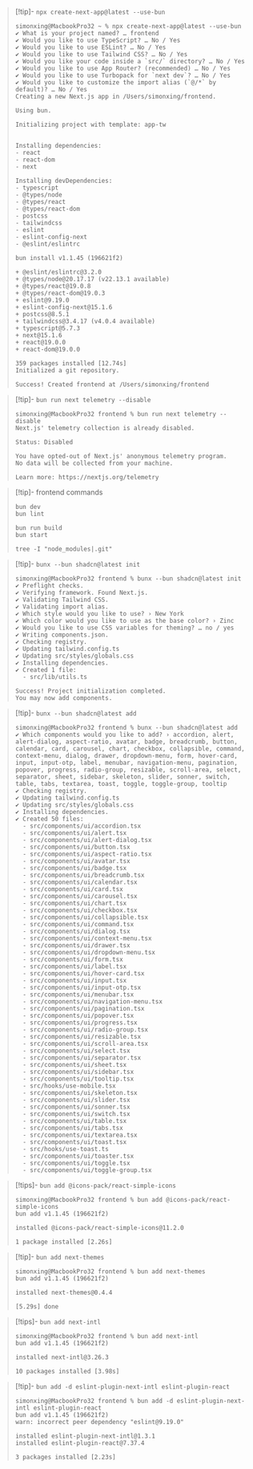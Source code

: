 > [!tip]- `npx create-next-app@latest --use-bun`
> ```
> simonxing@MacbookPro32 ~ % npx create-next-app@latest --use-bun
> ✔ What is your project named? … frontend
> ✔ Would you like to use TypeScript? … No / Yes
> ✔ Would you like to use ESLint? … No / Yes
> ✔ Would you like to use Tailwind CSS? … No / Yes
> ✔ Would you like your code inside a `src/` directory? … No / Yes
> ✔ Would you like to use App Router? (recommended) … No / Yes
> ✔ Would you like to use Turbopack for `next dev`? … No / Yes
> ✔ Would you like to customize the import alias (`@/*` by default)? … No / Yes
> Creating a new Next.js app in /Users/simonxing/frontend.
> 
> Using bun.
> 
> Initializing project with template: app-tw
> 
> 
> Installing dependencies:
> - react
> - react-dom
> - next
> 
> Installing devDependencies:
> - typescript
> - @types/node
> - @types/react
> - @types/react-dom
> - postcss
> - tailwindcss
> - eslint
> - eslint-config-next
> - @eslint/eslintrc
> 
> bun install v1.1.45 (196621f2)
> 
> + @eslint/eslintrc@3.2.0
> + @types/node@20.17.17 (v22.13.1 available)
> + @types/react@19.0.8
> + @types/react-dom@19.0.3
> + eslint@9.19.0
> + eslint-config-next@15.1.6
> + postcss@8.5.1
> + tailwindcss@3.4.17 (v4.0.4 available)
> + typescript@5.7.3
> + next@15.1.6
> + react@19.0.0
> + react-dom@19.0.0
> 
> 359 packages installed [12.74s]
> Initialized a git repository.
> 
> Success! Created frontend at /Users/simonxing/frontend
> ```


> [!tip]- `bun run next telemetry --disable`
> ```
> simonxing@MacbookPro32 frontend % bun run next telemetry --disable
> Next.js' telemetry collection is already disabled.
> 
> Status: Disabled
> 
> You have opted-out of Next.js' anonymous telemetry program.
> No data will be collected from your machine.
> 
> Learn more: https://nextjs.org/telemetry
> ```

> [!tip]- frontend commands
> ```
> bun dev
> bun lint
> 
> bun run build
> bun start
>
>tree -I "node_modules|.git"
> ```

> [!tip]- `bunx --bun shadcn@latest init`
> ```
> simonxing@MacbookPro32 frontend % bunx --bun shadcn@latest init
> ✔ Preflight checks.
> ✔ Verifying framework. Found Next.js.
> ✔ Validating Tailwind CSS.
> ✔ Validating import alias.
> ✔ Which style would you like to use? › New York
> ✔ Which color would you like to use as the base color? › Zinc
> ✔ Would you like to use CSS variables for theming? … no / yes
> ✔ Writing components.json.
> ✔ Checking registry.
> ✔ Updating tailwind.config.ts
> ✔ Updating src/styles/globals.css
> ✔ Installing dependencies.
> ✔ Created 1 file:
>   - src/lib/utils.ts
> 
> Success! Project initialization completed.
> You may now add components.
> ```

> [!tip]- `bunx --bun shadcn@latest add`
> ```
> simonxing@MacbookPro32 frontend % bunx --bun shadcn@latest add
> ✔ Which components would you like to add? › accordion, alert, alert-dialog, aspect-ratio, avatar, badge, breadcrumb, button, calendar, card, carousel, chart, checkbox, collapsible, command, context-menu, dialog, drawer, dropdown-menu, form, hover-card, input, input-otp, label, menubar, navigation-menu, pagination, popover, progress, radio-group, resizable, scroll-area, select, separator, sheet, sidebar, skeleton, slider, sonner, switch, table, tabs, textarea, toast, toggle, toggle-group, tooltip
> ✔ Checking registry.
> ✔ Updating tailwind.config.ts
> ✔ Updating src/styles/globals.css
> ✔ Installing dependencies.
> ✔ Created 50 files:
>   - src/components/ui/accordion.tsx
>   - src/components/ui/alert.tsx
>   - src/components/ui/alert-dialog.tsx
>   - src/components/ui/button.tsx
>   - src/components/ui/aspect-ratio.tsx
>   - src/components/ui/avatar.tsx
>   - src/components/ui/badge.tsx
>   - src/components/ui/breadcrumb.tsx
>   - src/components/ui/calendar.tsx
>   - src/components/ui/card.tsx
>   - src/components/ui/carousel.tsx
>   - src/components/ui/chart.tsx
>   - src/components/ui/checkbox.tsx
>   - src/components/ui/collapsible.tsx
>   - src/components/ui/command.tsx
>   - src/components/ui/dialog.tsx
>   - src/components/ui/context-menu.tsx
>   - src/components/ui/drawer.tsx
>   - src/components/ui/dropdown-menu.tsx
>   - src/components/ui/form.tsx
>   - src/components/ui/label.tsx
>   - src/components/ui/hover-card.tsx
>   - src/components/ui/input.tsx
>   - src/components/ui/input-otp.tsx
>   - src/components/ui/menubar.tsx
>   - src/components/ui/navigation-menu.tsx
>   - src/components/ui/pagination.tsx
>   - src/components/ui/popover.tsx
>   - src/components/ui/progress.tsx
>   - src/components/ui/radio-group.tsx
>   - src/components/ui/resizable.tsx
>   - src/components/ui/scroll-area.tsx
>   - src/components/ui/select.tsx
>   - src/components/ui/separator.tsx
>   - src/components/ui/sheet.tsx
>   - src/components/ui/sidebar.tsx
>   - src/components/ui/tooltip.tsx
>   - src/hooks/use-mobile.tsx
>   - src/components/ui/skeleton.tsx
>   - src/components/ui/slider.tsx
>   - src/components/ui/sonner.tsx
>   - src/components/ui/switch.tsx
>   - src/components/ui/table.tsx
>   - src/components/ui/tabs.tsx
>   - src/components/ui/textarea.tsx
>   - src/components/ui/toast.tsx
>   - src/hooks/use-toast.ts
>   - src/components/ui/toaster.tsx
>   - src/components/ui/toggle.tsx
>   - src/components/ui/toggle-group.tsx
> ```

> [!tips]- `bun add @icons-pack/react-simple-icons`
> ```
> simonxing@MacbookPro32 frontend % bun add @icons-pack/react-simple-icons
> bun add v1.1.45 (196621f2)
> 
> installed @icons-pack/react-simple-icons@11.2.0
> 
> 1 package installed [2.26s]
> ```

> [!tip]- `bun add next-themes`
> ```
> simonxing@MacbookPro32 frontend % bun add next-themes
> bun add v1.1.45 (196621f2)
> 
> installed next-themes@0.4.4
> 
> [5.29s] done
> ```

> [!tips]- `bun add next-intl`
> ```
> simonxing@MacbookPro32 frontend % bun add next-intl
> bun add v1.1.45 (196621f2)
> 
> installed next-intl@3.26.3
> 
> 10 packages installed [3.98s]
> ```


> [!tip]- `bun add -d eslint-plugin-next-intl eslint-plugin-react`
> ```
> simonxing@MacbookPro32 frontend % bun add -d eslint-plugin-next-intl eslint-plugin-react
> bun add v1.1.45 (196621f2)
> warn: incorrect peer dependency "eslint@9.19.0"
> 
> installed eslint-plugin-next-intl@1.3.1
> installed eslint-plugin-react@7.37.4
> 
> 3 packages installed [2.23s]
> ```
